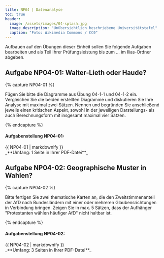 ```yaml
---
title: NP04 | Datenanalyse
toc: true
header:
  image: /assets/images/04-splash.jpg
  image_description: "Unübersichtlich beschriebene Universitätstafel"
  caption: "Foto: Wikimedia Commons / CC0"
---
```


Aufbauen auf den Übungen dieser Einheit sollen Sie folgende Aufgaben bearbeiten und als Teil Ihrer Prüfungsleistung bis zum ... im Ilias-Ordner abgeben. 


## Aufgabe NP04-01: Walter-Lieth oder Haude?

{% capture NP04-01 %}

Fügen Sie bitte die Diagramme aus Übung 04-1-1 und 04-1-2 ein. Vergleichen Sie die beiden erstellten Diagramme und diskutieren Sie Ihre Analyse mit maximal zwei Sätzen. Nennen und begründen Sie anschließend jeweils einen kritischen Aspekt, sowohl in der jeweiligen Darstellungs- als auch Berechnungsform mit insgesamt maximal vier Sätzen.


{% endcapture %}

<div class="notice--success">
  <h4 class="no_toc">Aufgabenstellung NP04-01:</h4>
  {{ NP04-01 | markdownify }}
</div>
_**Umfang: 1 Seite in Ihrer PDF-Datei**_




## Aufgabe NP04-02: Geographische Muster in Wahlen?

{% capture NP04-02 %}

Bitte fertigen Sie zwei thematische Karten an, die den Zweitstimmenanteil der AfD nach Bundesländern mit einer oder mehreren Glaubensrichtungen in Verbindung bringen. Zeigen Sie in max. 5 Sätzen, dass der Aufhänger "Protestanten wählen häufiger AfD" nicht haltbar ist.


{% endcapture %}

<div class="notice--success">
  <h4 class="no_toc">Aufgabenstellung NP04-02:</h4>
  {{ NP04-02 | markdownify }}
</div>
_**Umfang: 3 Seiten in Ihrer PDF-Datei**_